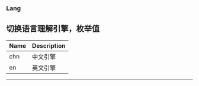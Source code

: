 ### Lang

切换语言理解引擎，枚举值
---

| Name | Description |
| :--- | :--- |
| chn | 中文引擎 |
| en | 英文引擎 |

---

